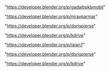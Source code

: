 "https://developer.blender.org/p/gadaibpkbmobil"

"https://developer.blender.org/p/niravparmar"

"https://developer.blender.org/p/dorispierse"

"https://developer.blender.org/p/kdrive"

 
"https://developer.blender.org/p/iaian7"


"https://developer.blender.org/p/dorispierse"


"https://developer.blender.org/p/kdrive"


 
